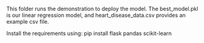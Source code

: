 This folder runs the demonstration to deploy the model. The best_model.pkl is our linear regression model, and heart_disease_data.csv provides an example csv file.

Install the requirements using: pip install flask pandas scikit-learn

